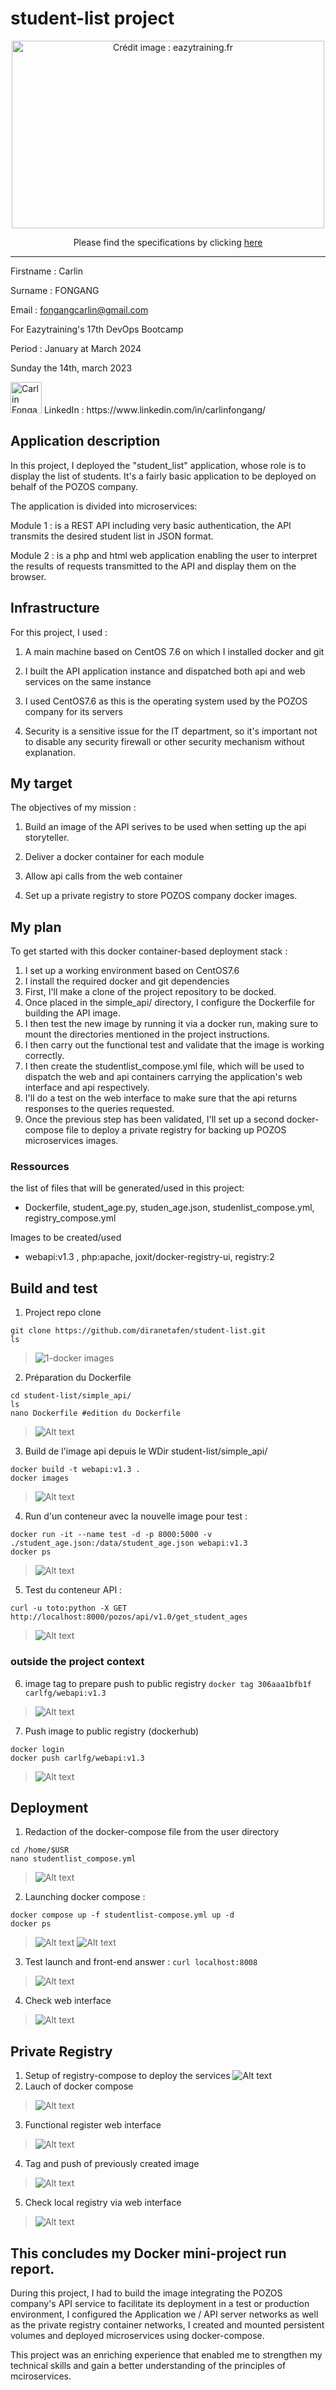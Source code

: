 # student-list project
<p align="center">
  <a href="https://github.com/diranetafen/student-list.git">
    <img src="https://user-images.githubusercontent.com/18481009/84582395-ba230b00-adeb-11ea-9453-22ed1be7e268.jpg" alt="Crédit image : eazytraining.fr" width="500" height="300">
  </a>
</p>
<p align="center">Please find the specifications by clicking <a href="https://github.com/diranetafen/student-list.git">here</a></p>


------------

Firstname : Carlin

Surname : FONGANG

Email : fongangcarlin@gmail.com

For Eazytraining's 17th DevOps Bootcamp

Period : January at March 2024

Sunday the 14th, march 2023


<img src="https://media.licdn.com/dms/image/C4E03AQEUnPkOFFTrWQ/profile-displayphoto-shrink_400_400/0/1618084678051?e=1710979200&v=beta&t=sMjRKoI0WFlbqYYgN0TWVobs9k31DBeSiOffAOM8HAo" width="50" height="50" alt="Carlin Fongang"> 
LinkedIn : https://www.linkedin.com/in/carlinfongang/


## Application description
In this project, I deployed the "student_list" application, whose role is to display the list of students. It's a fairly basic application to be deployed on behalf of the POZOS company.

The application is divided into microservices: 

Module 1 : is a REST API including very basic authentication, the API transmits the desired student list in JSON format.

Module 2 : is a php and html web application enabling the user to interpret the results of requests transmitted to the API and display them on the browser.

## Infrastructure
For this project, I used : 
1. A main machine based on CentOS 7.6 on which I installed docker and git

2. I built the API application instance and dispatched both api and web services on the same instance

3. I used CentOS7.6 as this is the operating system used by the POZOS company for its servers

4. Security is a sensitive issue for the IT department, so it's important not to disable any security firewall or other security mechanism without explanation.

## My target
The objectives of my mission : 

1. Build an image of the API serives to be used when setting up the api storyteller.

2. Deliver a docker container for each module 

3. Allow api calls from the web container

4. Set up a private registry to store POZOS company docker images.



## My plan
To get started with this docker container-based deployment stack : 
1. I set up a working environment based on CentOS7.6 
2. I install the required docker and git dependencies 
3. First, I'll make a clone of the project repository to be docked. 
4. Once placed in the simple_api/ directory, I configure the Dockerfile for building the API image.
5. I then test the new image by running it via a docker run, making sure to mount the directories mentioned in the project instructions.
6. I then carry out the functional test and validate that the image is working correctly.
7. I then create the studentlist_compose.yml file, which will be used to dispatch the web and api containers carrying the application's web interface and api respectively. 
7. I'll do a test on the web interface to make sure that the api returns responses to the queries requested.
8. Once the previous step has been validated, I'll set up a second docker-compose file to deploy a private registry for backing up POZOS microservices images.

### Ressources
the list of files that will be generated/used in this project: 
 - Dockerfile, student_age.py, studen_age.json, studenlist_compose.yml, registry_compose.yml

 Images to be created/used
 - webapi:v1.3 , php:apache, joxit/docker-registry-ui, registry:2


## Build and test
1. Project repo clone
````
git clone https://github.com/diranetafen/student-list.git
ls
````
> ![1-docker images](https://github.com/CarlinFongang/cursus-devops/blob/master/docker_cf/projet-docker/img/image-1.png)


2. Préparation du Dockerfile
````
cd student-list/simple_api/
ls
nano Dockerfile #edition du Dockerfile
````
>![Alt text](img/image-2.png)

3. Build de l'image api depuis le WDir student-list/simple_api/
````
docker build -t webapi:v1.3 .
docker images
````
>![Alt text](img/image-3.png)


4. Run d'un conteneur avec la nouvelle image pour test : 
 ````
 docker run -it --name test -d -p 8000:5000 -v ./student_age.json:/data/student_age.json webapi:v1.3
 docker ps
 ````
>![Alt text](img/image-5.png)

5. Test du conteneur API : 
````
curl -u toto:python -X GET http://localhost:8000/pozos/api/v1.0/get_student_ages
````
>![Alt text](img/image-6.png)

### outside the project context
6. image tag to prepare push to public registry
`docker tag 306aaa1bfb1f carlfg/webapi:v1.3`
>![Alt text](img/image-4.png)

7. Push image to public registry (dockerhub)
````
docker login
docker push carlfg/webapi:v1.3
````
>![Alt text](img/image-7.png)


## Deployment
1. Redaction of the docker-compose file from the user directory
````
cd /home/$USR
nano studentlist_compose.yml
````
>![Alt text](img/image-17.png)



2. Launching docker compose :
````
docker compose up -f studentlist-compose.yml up -d
docker ps
````
>![Alt text](img/image-8.png)
>![Alt text](img/image-9.png)

3. Test launch and front-end answer :
`curl localhost:8008`
>![Alt text](img/image-10.png)

4. Check web interface
>![Alt text](img/image-11.png)

## Private Registry
1. Setup of registry-compose to deploy the services
![Alt text](img/image-12.png)
2. Lauch of docker compose 

>![Alt text](img/image-16.png)


3. Functional register web interface
>![Alt text](img/image-13.png)

4. Tag and push of previously created image
>![Alt text](img/image-14.png)

5. Check local registry via web interface
>![Alt text](img/image-15.png)

## This concludes my Docker mini-project run report.
During this project, I had to build the image integrating the POZOS company's API service to facilitate its deployment in a test or production environment, I configured the Application we / API server networks as well as the private registry container networks, I created and mounted persistent volumes and deployed microservices using docker-compose. 

This project was an enriching experience that enabled me to strengthen my technical skills and gain a better understanding of the principles of mciroservices.